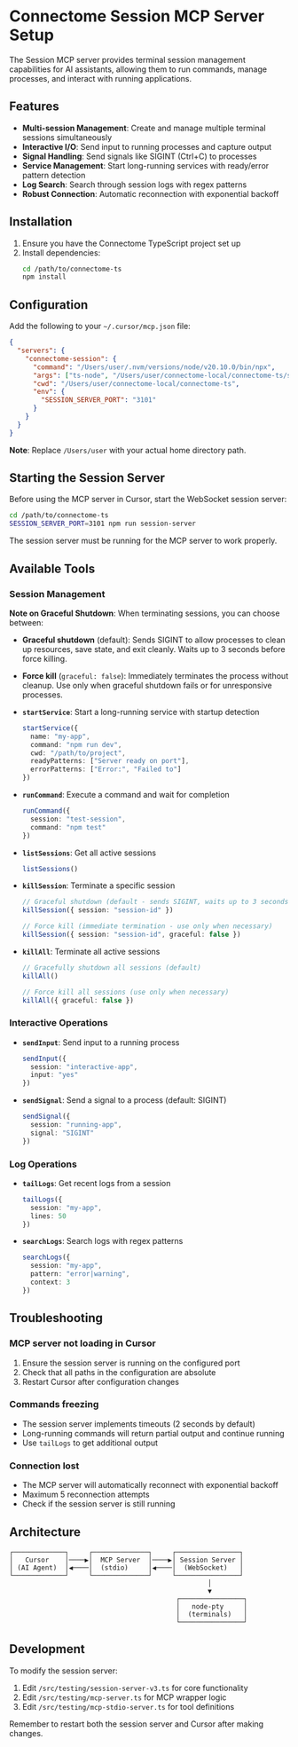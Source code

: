 # Connectome Session MCP Server Setup

The Session MCP server provides terminal session management capabilities for AI assistants, allowing them to run commands, manage processes, and interact with running applications.

## Features

- **Multi-session Management**: Create and manage multiple terminal sessions simultaneously
- **Interactive I/O**: Send input to running processes and capture output
- **Signal Handling**: Send signals like SIGINT (Ctrl+C) to processes
- **Service Management**: Start long-running services with ready/error pattern detection
- **Log Search**: Search through session logs with regex patterns
- **Robust Connection**: Automatic reconnection with exponential backoff

## Installation

1. Ensure you have the Connectome TypeScript project set up
2. Install dependencies:
   ```bash
   cd /path/to/connectome-ts
   npm install
   ```

## Configuration

Add the following to your `~/.cursor/mcp.json` file:

```json
{
  "servers": {
    "connectome-session": {
      "command": "/Users/user/.nvm/versions/node/v20.10.0/bin/npx",
      "args": ["ts-node", "/Users/user/connectome-local/connectome-ts/src/testing/mcp-stdio-server.ts"],
      "cwd": "/Users/user/connectome-local/connectome-ts",
      "env": {
        "SESSION_SERVER_PORT": "3101"
      }
    }
  }
}
```

**Note**: Replace `/Users/user` with your actual home directory path.

## Starting the Session Server

Before using the MCP server in Cursor, start the WebSocket session server:

```bash
cd /path/to/connectome-ts
SESSION_SERVER_PORT=3101 npm run session-server
```

The session server must be running for the MCP server to work properly.

## Available Tools

### Session Management

**Note on Graceful Shutdown**: When terminating sessions, you can choose between:
- **Graceful shutdown** (default): Sends SIGINT to allow processes to clean up resources, save state, and exit cleanly. Waits up to 3 seconds before force killing.
- **Force kill** (`graceful: false`): Immediately terminates the process without cleanup. Use only when graceful shutdown fails or for unresponsive processes.

- **`startService`**: Start a long-running service with startup detection
  ```typescript
  startService({
    name: "my-app",
    command: "npm run dev",
    cwd: "/path/to/project",
    readyPatterns: ["Server ready on port"],
    errorPatterns: ["Error:", "Failed to"]
  })
  ```

- **`runCommand`**: Execute a command and wait for completion
  ```typescript
  runCommand({
    session: "test-session",
    command: "npm test"
  })
  ```

- **`listSessions`**: Get all active sessions
  ```typescript
  listSessions()
  ```

- **`killSession`**: Terminate a specific session
  ```typescript
  // Graceful shutdown (default - sends SIGINT, waits up to 3 seconds)
  killSession({ session: "session-id" })
  
  // Force kill (immediate termination - use only when necessary)
  killSession({ session: "session-id", graceful: false })
  ```

- **`killAll`**: Terminate all active sessions
  ```typescript
  // Gracefully shutdown all sessions (default)
  killAll()
  
  // Force kill all sessions (use only when necessary)
  killAll({ graceful: false })
  ```

### Interactive Operations

- **`sendInput`**: Send input to a running process
  ```typescript
  sendInput({
    session: "interactive-app",
    input: "yes"
  })
  ```

- **`sendSignal`**: Send a signal to a process (default: SIGINT)
  ```typescript
  sendSignal({
    session: "running-app",
    signal: "SIGINT"
  })
  ```

### Log Operations

- **`tailLogs`**: Get recent logs from a session
  ```typescript
  tailLogs({
    session: "my-app",
    lines: 50
  })
  ```

- **`searchLogs`**: Search logs with regex patterns
  ```typescript
  searchLogs({
    session: "my-app",
    pattern: "error|warning",
    context: 3
  })
  ```

## Troubleshooting

### MCP server not loading in Cursor
1. Ensure the session server is running on the configured port
2. Check that all paths in the configuration are absolute
3. Restart Cursor after configuration changes

### Commands freezing
- The session server implements timeouts (2 seconds by default)
- Long-running commands will return partial output and continue running
- Use `tailLogs` to get additional output

### Connection lost
- The MCP server will automatically reconnect with exponential backoff
- Maximum 5 reconnection attempts
- Check if the session server is still running

## Architecture

```
┌─────────────┐     ┌──────────────┐     ┌────────────────┐
│   Cursor    │────▶│  MCP Server  │────▶│ Session Server │
│ (AI Agent)  │◀────│  (stdio)     │◀────│  (WebSocket)   │
└─────────────┘     └──────────────┘     └────────────────┘
                                                  │
                                                  ▼
                                          ┌────────────────┐
                                          │   node-pty     │
                                          │  (terminals)   │
                                          └────────────────┘
```

## Development

To modify the session server:
1. Edit `/src/testing/session-server-v3.ts` for core functionality
2. Edit `/src/testing/mcp-server.ts` for MCP wrapper logic
3. Edit `/src/testing/mcp-stdio-server.ts` for tool definitions

Remember to restart both the session server and Cursor after making changes.
